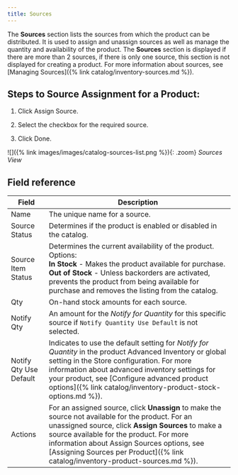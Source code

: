 ```yaml
---
title: Sources
---
```


The **Sources** section lists the sources from which the product can be distributed. It is used to assign and unassign sources as well as manage the quantity and availability of the product. The **Sources** section is displayed if there are more than 2 sources, if there is only one source, this section is not displayed for creating a product. For more information about sources, see [Managing Sources]({% link catalog/inventory-sources.md %}).

## Steps to Source Assignment for a Product:

1. Click <span class="btn">Assign Source</span>.

1. Select the checkbox for the required source.

1. Click <span class="btn">Done</span>.

![]({% link images/images/catalog-sources-list.png %}){: .zoom}
_Sources View_

## Field reference

|Field|Description|
|--- |--- |
|Name|The unique name for a source.|
|Source Status|Determines if the product is enabled or disabled in the catalog.|
|Source Item Status|Determines the current availability of the product. Options:<br />**In Stock** - Makes the product available for purchase.<br />**Out of Stock** - Unless backorders are activated, prevents the product from being available for purchase and removes the listing from the catalog.|
|Qty|On-hand stock amounts for each source.|
|Notify Qty|An amount for the _Notify for Quantity_ for this specific source if `Notify Quantity Use Default` is not selected.|
|Notify Qty Use Default|Indicates to use the default setting for _Notify for Quantity_ in the product Advanced Inventory or global setting in the Store configuration. For more information about advanced inventory settings for your product, see [Configure advanced product options]({% link catalog/inventory-product-stock-options.md %}).|
|Actions|For an assigned source, click **Unassign** to make the source not available for the product. For an unassigned source, click **Assign Sources** to make a source available for the product. For more information about Assign Sources options, see [Assigning Sources per Product]({% link catalog/inventory-product-sources.md %}).|
